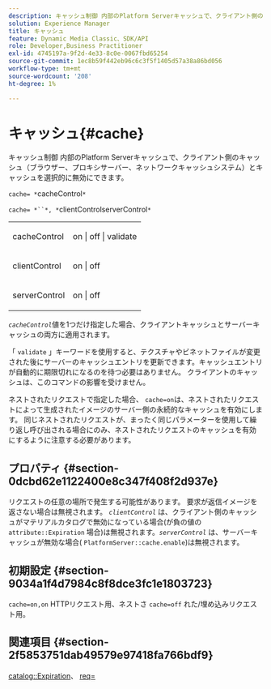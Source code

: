 ```yaml
---
description: キャッシュ制御 内部のPlatform Serverキャッシュで、クライアント側のキャッシュ（ブラウザー、プロキシサーバー、ネットワークキャッシュシステム）とキャッシュを選択的に無効にできます。
solution: Experience Manager
title: キャッシュ
feature: Dynamic Media Classic、SDK/API
role: Developer,Business Practitioner
exl-id: 4745197a-9f2d-4e33-8c0e-0067fbd65254
source-git-commit: 1ec8b59f442eb96c6c3f5f1405d57a38a86bd056
workflow-type: tm+mt
source-wordcount: '208'
ht-degree: 1%

---
```


# キャッシュ{#cache}

キャッシュ制御 内部のPlatform Serverキャッシュで、クライアント側のキャッシュ（ブラウザー、プロキシサーバー、ネットワークキャッシュシステム）とキャッシュを選択的に無効にできます。

`cache= *`cacheControl`*`

`cache= *``*, *`clientControlserverControl`*`

<table id="simpletable_CBB5DFBD48B444A4AA806B11299BC43E"> 
 <tr class="strow"> 
  <td class="stentry"> <p><span class="varname"> cacheControl</span> </p> </td> 
  <td class="stentry"> <p>on | off | validate </p></td> 
 </tr> 
 <tr class="strow"> 
  <td class="stentry"> <p><span class="varname"> clientControl  </span> </p> </td> 
  <td class="stentry"> <p>on | off </p></td> 
 </tr> 
 <tr class="strow"> 
  <td class="stentry"> <p><span class="varname"> serverControl  </span> </p></td> 
  <td class="stentry"> <p>on | off </p></td> 
 </tr> 
</table>

*`cacheControl`*&#x200B;値を1つだけ指定した場合、クライアントキャッシュとサーバーキャッシュの両方に適用されます。

「 `validate` 」キーワードを使用すると、テクスチャやビネットファイルが変更された後にサーバーのキャッシュエントリを更新できます。キャッシュエントリが自動的に期限切れになるのを待つ必要はありません。 クライアントのキャッシュは、このコマンドの影響を受けません。

ネストされたリクエストで指定した場合、 `cache=on`は、ネストされたリクエストによって生成されたイメージのサーバー側の永続的なキャッシュを有効にします。 同じネストされたリクエストが、まったく同じパラメーターを使用して繰り返し呼び出される場合にのみ、ネストされたリクエストのキャッシュを有効にするように注意する必要があります。

## プロパティ {#section-0dcbd62e1122400e8c347f408f2d937e}

リクエストの任意の場所で発生する可能性があります。 要求が返信イメージを返さない場合は無視されます。 *`clientControl`* は、クライアント側のキャッシュがマテリアルカタログで無効になっている場合(が負の値の `attribute::Expiration` 場合)は無視されます。*`serverControl`* は、サーバーキャッシュが無効な場合(  `PlatformServer::cache.enable`)は無視されます。

## 初期設定 {#section-9034a1f4d7984c8f8dce3fc1e1803723}

`cache=on,on` HTTPリクエスト用、ネストさ `cache=off` れた/埋め込みリクエスト用。

## 関連項目 {#section-2f5853751dab49579e97418fa766bdf9}

[catalog::Expiration](../../../../../ir-api/material-cat/image-rendering-api-ref/c-ir-material-catalog/c-ir-material-data-reference/r-ir-expiration-dataref.md#reference-5e93943abff54c93bf85aae3b911a3ce)、 [req=](../../../../../ir-api/http-protocol/image-rendering-api-ref/c-ir-http-protocol-ref/c-ir-http-protocol-command-reference/r-ir-req.md#reference-792b1a663fb64261bd2de2a209b847fb)
